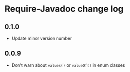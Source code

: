 # Require-Javadoc change log

## 0.1.0

- Update minor version number

## 0.0.9

- Don't warn about `values()` or `valueOf()` in enum classes

